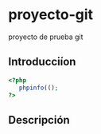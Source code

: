 # proyecto-git
proyecto de prueba git

## Introducciíon

```php
<?php 
   phpinfo(();
?>
```
## Descripción
